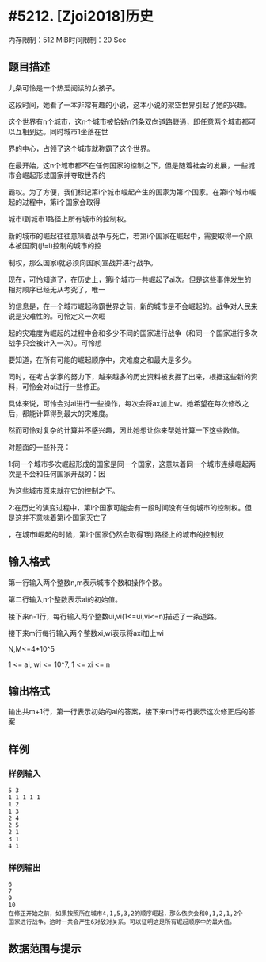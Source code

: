 # #5212. [Zjoi2018]历史

内存限制：512 MiB时间限制：20 Sec

## 题目描述

九条可怜是一个热爱阅读的女孩子。

这段时间，她看了一本非常有趣的小说，这本小说的架空世界引起了她的兴趣。

这个世界有n个城市，这n个城市被恰好n?1条双向道路联通，即任意两个城市都可以互相到达。同时城市1坐落在世

界的中心，占领了这个城市就称霸了这个世界。

在最开始，这n个城市都不在任何国家的控制之下，但是随着社会的发展，一些城市会崛起形成国家并夺取世界的

霸权。为了方便，我们标记第i个城市崛起产生的国家为第i个国家。在第i个城市崛起的过程中，第i个国家会取得

城市i到城市1路径上所有城市的控制权。

新的城市的崛起往往意味着战争与死亡，若第i个国家在崛起中，需要取得一个原本被国家j(j!=i)控制的城市的控

制权，那么国家i就必须向国家j宣战并进行战争。

现在，可怜知道了，在历史上，第i个城市一共崛起了ai次。但是这些事件发生的相对顺序已经无从考究了，唯一

的信息是，在一个城市崛起称霸世界之前，新的城市是不会崛起的。战争对人民来说是灾难性的。可怜定义一次崛

起的灾难度为崛起的过程中会和多少不同的国家进行战争（和同一个国家进行多次战争只会被计入一次）。可怜想

要知道，在所有可能的崛起顺序中，灾难度之和最大是多少。

同时，在考古学家的努力下，越来越多的历史资料被发掘了出来，根据这些新的资料，可怜会对ai进行一些修正。

具体来说，可怜会对ai进行一些操作，每次会将ax加上w。她希望在每次修改之后，都能计算得到最大的灾难度。

然而可怜对复杂的计算并不感兴趣，因此她想让你来帮她计算一下这些数值。

对题面的一些补充：

1:同一个城市多次崛起形成的国家是同一个国家，这意味着同一个城市连续崛起两次是不会和任何国家开战的：因

为这些城市原来就在它的控制之下。

2:在历史的演变过程中，第i个国家可能会有一段时间没有任何城市的控制权。但是这并不意味着第i个国家灭亡了

，在城市i崛起的时候，第i个国家仍然会取得1到i路径上的城市的控制权

## 输入格式

第一行输入两个整数n,m表示城市个数和操作个数。

第二行输入n个整数表示ai的初始值。

接下来n-1行，每行输入两个整数ui,vi(1<=ui,vi<=n)描述了一条道路。

接下来m行每行输入两个整数xi,wi表示将axi加上wi

N,M<=4*10^5

1 <= ai, wi <= 10^7, 1 <= xi <= n

## 输出格式

输出共m+1行，第一行表示初始的ai的答案，接下来m行每行表示这次修正后的答案

## 样例

### 样例输入

    
    5 3
    1 1 1 1 1
    1 2
    1 3
    2 4
    2 5
    2 1
    3 1
    4 1
    

### 样例输出

    
    6
    7
    9
    10
    在修正开始之前，如果按照所在城市4,1,5,3,2的顺序崛起，那么依次会和0,1,2,1,2个
    国家进行战争。这时一共会产生6对敌对关系。可以证明这是所有崛起顺序中的最大值。
    

## 数据范围与提示
